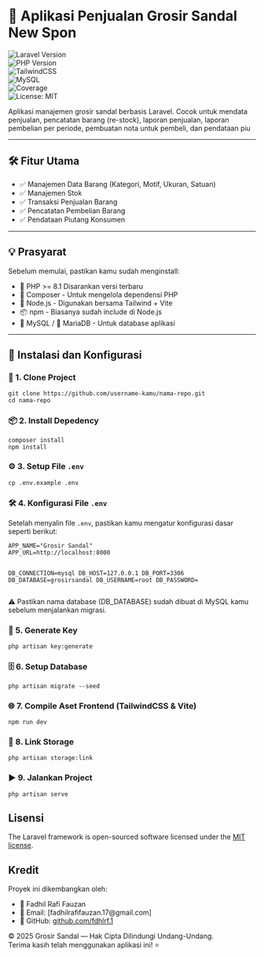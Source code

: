 <h1 class="code-line" data-line-start=0 data-line-end=1 ><a id="_Aplikasi_Penjualan_Grosir_Sandal_New_Spon_0"></a>🛒 Aplikasi Penjualan Grosir Sandal New Spon</h1>
<p class="has-line-data" data-line-start="2" data-line-end="8"><img src="https://img.shields.io/badge/Laravel-10.x-red" alt="Laravel Version"><br>
<img src="https://img.shields.io/badge/PHP-%5E8.1-blue" alt="PHP Version"><br>
<img src="https://img.shields.io/badge/Style-TailwindCSS-38bdf8" alt="TailwindCSS"><br>
<img src="https://img.shields.io/badge/Database-MySQL-yellow?logo=mysql" alt="MySQL"><br>
<img src="https://img.shields.io/badge/Test%20Coverage-90%25-brightgreen" alt="Coverage"><br>
<img src="https://img.shields.io/badge/License-MIT-yellow.svg" alt="License: MIT"></p>
<p class="has-line-data" data-line-start="9" data-line-end="10">Aplikasi manajemen grosir sandal berbasis Laravel. Cocok untuk mendata penjualan, pencatatan barang (re-stock), laporan penjualan, laporan pembelian per periode, pembuatan nota untuk pembeli, dan pendataan piu</p>
<hr>
<h2 class="code-line" data-line-start=13 data-line-end=14 ><a id="_Fitur_Utama_13"></a>🛠️ Fitur Utama</h2>
<ul>
<li class="has-line-data" data-line-start="15" data-line-end="16">✅ Manajemen Data Barang (Kategori, Motif, Ukuran, Satuan)</li>
<li class="has-line-data" data-line-start="16" data-line-end="17">✅ Manajemen Stok</li>
<li class="has-line-data" data-line-start="17" data-line-end="18">✅ Transaksi Penjualan Barang</li>
<li class="has-line-data" data-line-start="18" data-line-end="19">✅ Pencatatan Pembelian Barang</li>
<li class="has-line-data" data-line-start="19" data-line-end="21">✅ Pendataan Piutang Konsumen</li>
</ul>
<hr>
<h2 class="code-line" data-line-start=23 data-line-end=24 ><a id="_Prasyarat_23"></a>💡 Prasyarat</h2>
<p class="has-line-data" data-line-start="25" data-line-end="26">Sebelum memulai, pastikan kamu sudah menginstall:</p>
<ul>
<li class="has-line-data" data-line-start="27" data-line-end="28">🐘 PHP    &gt;= 8.1  Disarankan versi terbaru</li>
<li class="has-line-data" data-line-start="28" data-line-end="29">🎼 Composer   -   Untuk mengelola dependensi PHP</li>
<li class="has-line-data" data-line-start="29" data-line-end="30">🧰 Node.js    -   Digunakan bersama Tailwind + Vite</li>
<li class="has-line-data" data-line-start="30" data-line-end="31">📦 npm    -   Biasanya sudah include di Node.js</li>
<li class="has-line-data" data-line-start="31" data-line-end="33">🐬 MySQL / 🐳 MariaDB -   Untuk database aplikasi</li>
</ul>
<hr>
<h2 class="code-line" data-line-start=35 data-line-end=36 ><a id="_Instalasi_dan_Konfigurasi_35"></a>🚀 Instalasi dan Konfigurasi</h2>
<h3 class="code-line" data-line-start=37 data-line-end=38 ><a id="_1_Clone_Project_37"></a>🧱 1. Clone Project</h3>
<pre><code class="has-line-data" data-line-start="40" data-line-end="43" class="language-bash">git <span class="hljs-built_in">clone</span> https://github.com/username-kamu/nama-repo.git
<span class="hljs-built_in">cd</span> nama-repo
</code></pre>
<h3 class="code-line" data-line-start=44 data-line-end=45 ><a id="_2_Install_Depedency_44"></a>📦 2. Install Depedency</h3>
<pre><code class="has-line-data" data-line-start="46" data-line-end="49" class="language-bash">composer install
npm install
</code></pre>
<h3 class="code-line" data-line-start=50 data-line-end=51 ><a id="_3_Setup_File_env_50"></a>⚙️ 3. Setup File <code>.env</code></h3>
<pre><code class="has-line-data" data-line-start="52" data-line-end="54" class="language-bash">cp .env.example .env
</code></pre>
<h3 class="code-line" data-line-start=55 data-line-end=56 ><a id="_4_Konfigurasi_File_env_55"></a>🛠️ 4. Konfigurasi File <code>.env</code></h3>
<p class="has-line-data" data-line-start="57" data-line-end="58">Setelah menyalin file <code>.env</code>, pastikan kamu mengatur konfigurasi dasar seperti berikut:</p>
<pre><code class="has-line-data" data-line-start="60" data-line-end="70" class="language-env">APP_NAME=&quot;Grosir Sandal&quot;
APP_URL=http://localhost:8000

DB_CONNECTION=mysql
DB_HOST=127.0.0.1
DB_PORT=3306
DB_DATABASE=grosirsandal
DB_USERNAME=root
DB_PASSWORD=
</code></pre>
<p class="has-line-data" data-line-start="70" data-line-end="71">⚠️ Pastikan nama database (DB_DATABASE) sudah dibuat di MySQL kamu sebelum menjalankan migrasi.</p>
<h3 class="code-line" data-line-start=72 data-line-end=73 ><a id="_5_Generate_Key_72"></a>🔐 5. Generate Key</h3>
<pre><code class="has-line-data" data-line-start="74" data-line-end="76" class="language-bash">php artisan key:generate
</code></pre>
<h3 class="code-line" data-line-start=77 data-line-end=78 ><a id="_6_Setup_Database_77"></a>🗄 6. Setup Database</h3>
<pre><code class="has-line-data" data-line-start="79" data-line-end="81" class="language-bash">php artisan migrate --seed
</code></pre>
<h3 class="code-line" data-line-start=82 data-line-end=83 ><a id="_7_Compile_Aset_Frontend_TailwindCSS__Vite_82"></a>🌐 7. Compile Aset Frontend (TailwindCSS &amp; Vite)</h3>
<pre><code class="has-line-data" data-line-start="84" data-line-end="86" class="language-bash">npm run dev
</code></pre>
<h3 class="code-line" data-line-start=87 data-line-end=88 ><a id="_8_Link_Storage_87"></a>🔗 8. Link Storage</h3>
<pre><code class="has-line-data" data-line-start="89" data-line-end="91" class="language-bash">php artisan storage:link
</code></pre>
<h3 class="code-line" data-line-start=92 data-line-end=93 ><a id="_9_Jalankan_Project_92"></a>▶️ 9. Jalankan Project</h3>
<pre><code class="has-line-data" data-line-start="94" data-line-end="96" class="language-bash">php artisan serve
</code></pre>
<h2 class="code-line" data-line-start=97 data-line-end=98 ><a id="Lisensi_97"></a>Lisensi</h2>
<p class="has-line-data" data-line-start="99" data-line-end="100">The Laravel framework is open-sourced software licensed under the <a href="https://opensource.org/licenses/MIT">MIT license</a>.</p>
<h2 class="code-line" data-line-start=101 data-line-end=102 ><a id="Kredit_101"></a>Kredit</h2>
<p class="has-line-data" data-line-start="102" data-line-end="103">Proyek ini dikembangkan oleh:</p>
<ul>
<li class="has-line-data" data-line-start="104" data-line-end="105">👤 Fadhil Rafi Fauzan</li>
<li class="has-line-data" data-line-start="105" data-line-end="106">📧 Email: [fadhilrafifauzan.17@gmail.com]</li>
<li class="has-line-data" data-line-start="106" data-line-end="108">🐙 GitHub: <a href="http://github.com/fdhlrf.1">github.com/fdhlrf.1</a></li>
</ul>
<p class="has-line-data" data-line-start="108" data-line-end="110">© 2025 Grosir Sandal — Hak Cipta Dilindungi Undang-Undang.<br>
Terima kasih telah menggunakan aplikasi ini! ⭐</p>
